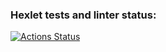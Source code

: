 ### Hexlet tests and linter status:
[![Actions Status](https://github.com/Serega20581/frontend-project-46/actions/workflows/hexlet-check.yml/badge.svg)](https://github.com/Serega20581/frontend-project-46/actions)